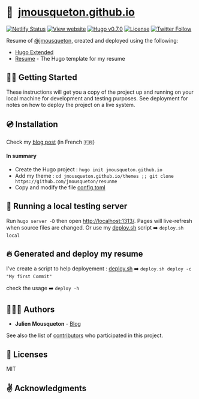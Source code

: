 # 🏡&nbsp; [jmousqueton.github.io](https://cv.jmousqueton.github.io/)

[![Netlify Status](https://img.shields.io/netlify/c9d7352c-8658-4ea3-a239-3be8e2f9dd16)](https://app.netlify.com/sites/jmousqueton/deploys)
[![View website](https://img.shields.io/badge/open%20site-jmousqueton.github.io-green)](https://jmousqueton.github.io/)
[![Hugo v0.7.0](https://img.shields.io/badge/hugo-v0.7.0-orange)](https://github.com/gohugoio/hugo)
[![License](https://img.shields.io/github/license/jmousqueton/jmousqueton.github.io?color=red)](LICENSE.md)
[![Twitter Follow](https://img.shields.io/twitter/follow/jmousqueton?label=Follow&style=social)](https://twitter.com/intent/user?screen_name=jmousqueton)

Resume of [@jmousqueton](https://github.com/jmousqueton), created and deployed using the following:

- [Hugo Extended](https://github.com/gohugoio/hugo)
- [Resume](https://github.com/jmousqueton/resume) - The Hugo template for my resume


## 👍🏻 Getting Started

These instructions will get you a copy of the project up and running on your local machine for development and testing purposes. See deployment for notes on how to deploy the project on a live system.

## :cd:  Installation

Check my [blog post](https://www.julienmousqueton.fr/comment-creer-son-cv-sur-github/) (in French :fr:)

#### In summary
- Create the Hugo project : `hugo init jmousqueton.github.io`
- Add my theme : `cd jmousqueton.github.io/themes ;; git clone https://github.com/jmousqueton/resunme`
- Copy and modify the file [config.toml](.conf/config.toml)

## :rocket:  Running a local testing server

Run `hugo server -D` then open [http://localhost:1313/](http://localhost:1313/). Pages will live-refresh when source files are changed.
Or use my [deploy.sh](.tools/deploy.sh) script ➡️ `deploy.sh local`

## 🔥 Generated and deploy my resume

I've create a script to help deployement : [deploy.sh](.tools/deploy.sh)  ➡️ `deploy.sh deploy -c "My first Commit"`

check the usage ➡️ `deploy -h`

## 🙎🏻‍♂️ Authors

* **Julien Mousqueton** - [Blog](https://www.julienmousqueton.fr)

See also the list of [contributors](https://github.com/JMousqueton/jmousqueton.github.io/contributors) who participated in this project.


## 📜 Licenses

MIT

## :v: Acknowledgments
